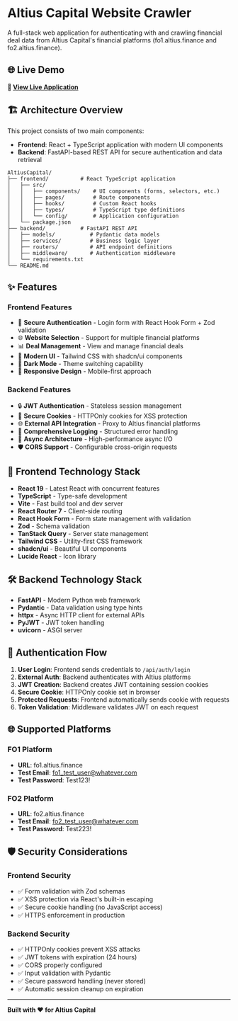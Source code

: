 # Altius Capital Website Crawler

A full-stack web application for authenticating with and crawling financial deal data from Altius Capital's financial platforms (fo1.altius.finance and fo2.altius.finance).

## 🌐 Live Demo

**🚀 [View Live Application](https://altiuscapital.netlify.app)**

## 🏗️ Architecture Overview

This project consists of two main components:

- **Frontend**: React + TypeScript application with modern UI components
- **Backend**: FastAPI-based REST API for secure authentication and data retrieval

```
AltiusCapital/
├── frontend/          # React TypeScript application
│   ├── src/
│   │   ├── components/    # UI components (forms, selectors, etc.)
│   │   ├── pages/         # Route components
│   │   ├── hooks/         # Custom React hooks
│   │   ├── types/         # TypeScript type definitions
│   │   └── config/        # Application configuration
│   └── package.json
├── backend/           # FastAPI REST API
│   ├── models/           # Pydantic data models
│   ├── services/         # Business logic layer
│   ├── routers/          # API endpoint definitions
│   ├── middleware/       # Authentication middleware
│   └── requirements.txt
└── README.md
```

## ✨ Features

### Frontend Features
- 🔐 **Secure Authentication** - Login form with React Hook Form + Zod validation
- 🌐 **Website Selection** - Support for multiple financial platforms
- 📊 **Deal Management** - View and manage financial deals
- 🎨 **Modern UI** - Tailwind CSS with shadcn/ui components
- 🌙 **Dark Mode** - Theme switching capability
- 📱 **Responsive Design** - Mobile-first approach

### Backend Features
- 🔒 **JWT Authentication** - Stateless session management
- 🍪 **Secure Cookies** - HTTPOnly cookies for XSS protection
- 🌐 **External API Integration** - Proxy to Altius financial platforms
- 📝 **Comprehensive Logging** - Structured error handling
- 🚀 **Async Architecture** - High-performance async I/O
- 🛡️ **CORS Support** - Configurable cross-origin requests

## 📱 Frontend Technology Stack

- **React 19** - Latest React with concurrent features
- **TypeScript** - Type-safe development
- **Vite** - Fast build tool and dev server
- **React Router 7** - Client-side routing
- **React Hook Form** - Form state management with validation
- **Zod** - Schema validation
- **TanStack Query** - Server state management
- **Tailwind CSS** - Utility-first CSS framework
- **shadcn/ui** - Beautiful UI components
- **Lucide React** - Icon library

## 🛠️ Backend Technology Stack

- **FastAPI** - Modern Python web framework
- **Pydantic** - Data validation using type hints
- **httpx** - Async HTTP client for external APIs
- **PyJWT** - JWT token handling
- **uvicorn** - ASGI server

## 🔐 Authentication Flow

1. **User Login**: Frontend sends credentials to `/api/auth/login`
2. **External Auth**: Backend authenticates with Altius platforms
3. **JWT Creation**: Backend creates JWT containing session cookies
4. **Secure Cookie**: HTTPOnly cookie set in browser
5. **Protected Requests**: Frontend automatically sends cookie with requests
6. **Token Validation**: Middleware validates JWT on each request

## 🌐 Supported Platforms

### FO1 Platform
- **URL**: fo1.altius.finance
- **Test Email**: fo1_test_user@whatever.com
- **Test Password**: Test123!

### FO2 Platform  
- **URL**: fo2.altius.finance
- **Test Email**: fo2_test_user@whatever.com
- **Test Password**: Test223!

## 🛡️ Security Considerations

### Frontend Security
- ✅ Form validation with Zod schemas
- ✅ XSS protection via React's built-in escaping
- ✅ Secure cookie handling (no JavaScript access)
- ✅ HTTPS enforcement in production

### Backend Security
- ✅ HTTPOnly cookies prevent XSS attacks
- ✅ JWT tokens with expiration (24 hours)
- ✅ CORS properly configured
- ✅ Input validation with Pydantic
- ✅ Secure password handling (never stored)
- ✅ Automatic session cleanup on expiration

---

**Built with ❤️ for Altius Capital**